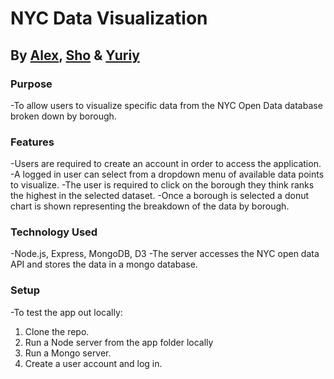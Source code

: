 # NYC Data Visualization
## By [Alex](https://github.com/alex-ngv), [Sho](https://github.com/shoshaikh7) & [Yuriy](https://github.com/yuriyt2)

### Purpose
-To allow users to visualize specific data from the NYC Open Data database broken down by borough.

### Features
-Users are required to create an account in order to access the application.
-A logged in user can select from a dropdown menu of available data points to visualize.
-The user is required to click on the borough they think ranks the highest in the selected dataset.
-Once a borough is selected a donut chart is shown representing the breakdown of the data by borough.

### Technology Used
-Node.js, Express, MongoDB, D3
-The server accesses the NYC open data API and stores the data in a mongo database.

### Setup
-To test the app out locally:

1. Clone the repo.
2. Run a Node server from the app folder locally
3. Run a Mongo server.
4. Create a user account and log in.
